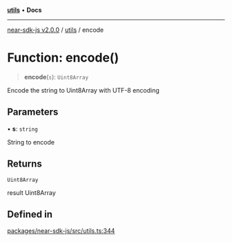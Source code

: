 [**utils**](../README.md) • **Docs**

***

[near-sdk-js v2.0.0](../../packages.md) / [utils](../README.md) / encode

# Function: encode()

> **encode**(`s`): `Uint8Array`

Encode the string to Uint8Array with UTF-8 encoding

## Parameters

• **s**: `string`

String to encode

## Returns

`Uint8Array`

result Uint8Array

## Defined in

[packages/near-sdk-js/src/utils.ts:344](https://github.com/dim-daskalov/near-sdk-js/blob/d72c9c5d6e6863e8c60ad0aa42a57e43d9805f07/packages/near-sdk-js/src/utils.ts#L344)
